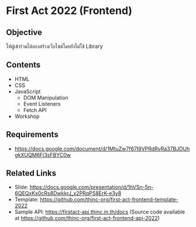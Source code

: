 # First Act 2022 (Frontend)

## Objective

ให้ผู้เข้าร่วมได้ลองสร้างเว็บไซต์โดยยังไม่ใช้ Library

## Contents

- HTML
- CSS
- JavaScript
  - DOM Manipulation
  - Event Listeners
  - Fetch API
- Workshop

## Requirements

- https://docs.google.com/document/d/1MtuZw7f67I9VPRdRvRa37BJDUhgkXUQM6Fi3sFBYC0w

## Related Links

- Slide: https://docs.google.com/presentation/d/1hVSn-5n-6QEQxKx0cRs8DwkkrJ_x2PRqPS8ErK-e3y8
- Template: https://github.com/thinc-org/first-act-frontend-template-2022
- Sample API: https://firstact-api.thinc.in.th/docs (Source code available at https://github.com/thinc-org/first-act-frontend-api-2022)
